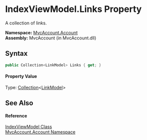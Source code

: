 IndexViewModel.Links Property
=============================
A collection of links.

**Namespace:** [MvcAccount.Account][1]  
**Assembly:** MvcAccount (in MvcAccount.dll)

Syntax
------

```csharp
public Collection<LinkModel> Links { get; }
```

#### Property Value
Type: [Collection][2]&lt;[LinkModel][3]>

See Also
--------

#### Reference
[IndexViewModel Class][4]  
[MvcAccount.Account Namespace][1]  

[1]: ../README.md
[2]: http://msdn.microsoft.com/en-us/library/ms132397
[3]: ../../MvcAccount.Shared/LinkModel/README.md
[4]: README.md